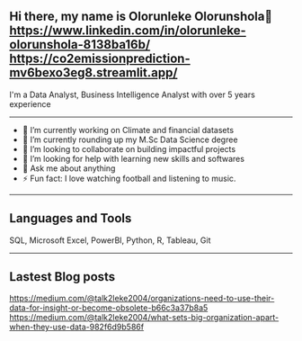   Hi there, my name is Olorunleke Olorunshola👋
https://www.linkedin.com/in/olorunleke-olorunshola-8138ba16b/
https://co2emissionprediction-mv6bexo3eg8.streamlit.app/
---------------------------------------------------------------------------------------------
I'm a Data Analyst, Business Intelligence Analyst with over 5 years experience

---------------------------------------------------------------------------------------------

- 🔭 I’m currently working on Climate and financial datasets
- 🌱 I’m currently rounding up my M.Sc Data Science degree
- 👯 I’m looking to collaborate on building impactful projects
- 🤔 I’m looking for help with learning new skills and softwares
- 💬 Ask me about anything
- ⚡ Fun fact: I love watching football and listening to music.

---------------------------------------------------------------------------------------------
Languages and Tools
--------------------------------------------------------------------------------------------
SQL, Microsoft Excel, PowerBI, Python, R, Tableau, Git

--------------------------------------------------------------------------------------------
Lastest Blog posts
--------------------------------------------------------------------------------------------
https://medium.com/@talk2leke2004/organizations-need-to-use-their-data-for-insight-or-become-obsolete-b66c3a37b8a5
https://medium.com/@talk2leke2004/what-sets-big-organization-apart-when-they-use-data-982f6d9b586f
